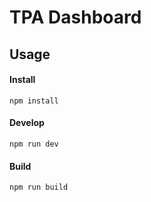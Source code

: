 # TPA Dashboard

## Usage

#### Install

```
npm install
```

#### Develop

```
npm run dev
```

#### Build

```
npm run build
```
